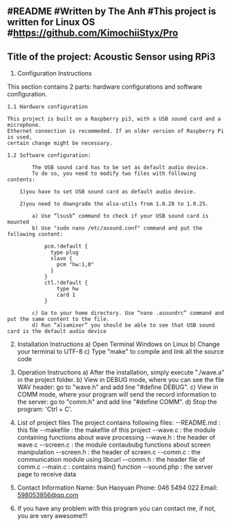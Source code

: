#README
#Written by The Anh
#This project is written for Linux OS
#https://github.com/KimochiiStyx/Pro
------------------------------------------------
Title of the project: Acoustic Sensor using RPi3
------------------------------------------------

1. Configuration Instructions

This section contains 2 parts: hardware configurations and software configuration.

	1.1 Hardware configuration
	
	This project is built on a Raspberry pi3, with a USB sound card and a microphone.
	Ethernet connection is recommeded. If an older version of Raspberry Pi is used,
	certain change might be necessary.
	
	1.2 Software configuration:
	
			The USB sound card has to be set as default audio device.
			To do so, you need to modify two files with following contents:
	
		1)you have to set USB sound card as default audio device.
	
		2)you need to downgrade the alsa-utils from 1.0.28 to 1.0.25.
	
			a) Use “lsusb” command to check if your USB sound card is mounted
			b) Use "sudo nano /etc/asound.conf" command and put the following content:
	
				pcm.!default {
				  type plug
				  slave {
				    pcm "hw:1,0"	
				  }
				}
				ctl.!default {
				    type hw
				    card 1
				}
	
			c) Go to your home directory. Use “nano .asoundrc” command and put the same content to the file.
			d) Run “alsamixer” you should be able to see that USB sound card is the default audio device

2. Installation Instructions
	a) Open Terminal Windows on Linux
	b) Change your terminal to UTF-8
	c) Type "make" to compile and link all the source code

3. Operation Instructions
	a) After the installation, simply execute "./wave.a" in the project folder.
	b) View in DEBUG mode, where you can see the file WAV header: go to "wave.h" and add line "#define DEBUG".
	c) View in COMM  mode, where your program will send the record information to the server: go to "comm.h" and add line "#define COMM".
	d) Stop the program: 'Ctrl + C'.

4. List of project files
The project contains following files:
--README.md :  this file
--makefile  :  the makefile of this project
--wave.c    :  the module containing functions about wave processing
--wave.h    :  the header of wave.c
--screen.c  :  the module contaububg functions about screen manipulation
--screen.h  :  the header of screen.c
--comm.c    :  the communication module using libcurl
--comm.h    :  the header file of comm.c
--main.c    :  contains main() function
--sound.php :  the server page to receive data

5. Contact Information
	Name: Sun Haoyuan
	Phone: 046 5494 022
	Email: 598053856@qq.com

6. If you have any problem with this program you can contact me, if not, you are very awesome!!! 
